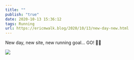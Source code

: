 ```yaml
---
title: ""
publish: "true"
date: 2020-10-13 15:36:12
tags: Running
url: https://ericmwalk.blog/2020/10/13/new-day-new.html
---
```


New day, new site, new running goal... GO! 🏃🌄

![](https://ericmwalk.blog/uploads/2020/7b141ab28b.jpg)